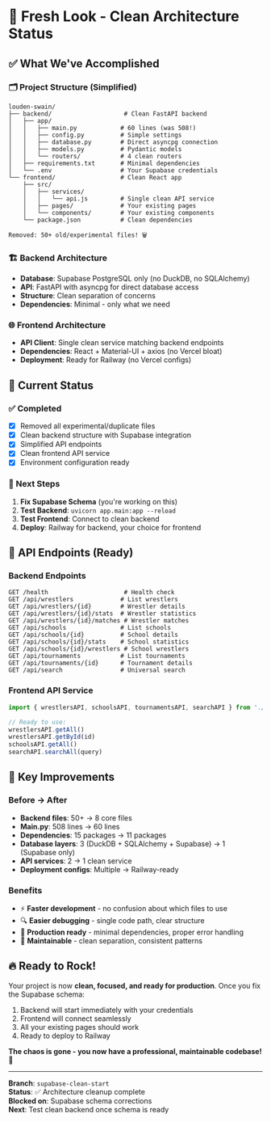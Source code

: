 # 🎯 Fresh Look - Clean Architecture Status

## ✅ What We've Accomplished

### 🗂️ Project Structure (Simplified)
```
louden-swain/
├── backend/                    # Clean FastAPI backend
│   ├── app/
│   │   ├── main.py            # 60 lines (was 508!)
│   │   ├── config.py          # Simple settings
│   │   ├── database.py        # Direct asyncpg connection
│   │   ├── models.py          # Pydantic models
│   │   └── routers/           # 4 clean routers
│   ├── requirements.txt       # Minimal dependencies
│   └── .env                   # Your Supabase credentials
└── frontend/                  # Clean React app
    ├── src/
    │   ├── services/
    │   │   └── api.js         # Single clean API service
    │   ├── pages/             # Your existing pages
    │   └── components/        # Your existing components
    └── package.json           # Clean dependencies

Removed: 50+ old/experimental files! 🗑️
```

### 🏗️ Backend Architecture
- **Database**: Supabase PostgreSQL only (no DuckDB, no SQLAlchemy)
- **API**: FastAPI with asyncpg for direct database access
- **Structure**: Clean separation of concerns
- **Dependencies**: Minimal - only what we need

### 🌐 Frontend Architecture  
- **API Client**: Single clean service matching backend endpoints
- **Dependencies**: React + Material-UI + axios (no Vercel bloat)
- **Deployment**: Ready for Railway (no Vercel configs)

## 🚧 Current Status

### ✅ Completed
- [x] Removed all experimental/duplicate files
- [x] Clean backend structure with Supabase integration
- [x] Simplified API endpoints
- [x] Clean frontend API service
- [x] Environment configuration ready

### 🔄 Next Steps
1. **Fix Supabase Schema** (you're working on this)
2. **Test Backend**: `uvicorn app.main:app --reload`
3. **Test Frontend**: Connect to clean backend
4. **Deploy**: Railway for backend, your choice for frontend

## 🎯 API Endpoints (Ready)

### Backend Endpoints
```
GET /health                     # Health check
GET /api/wrestlers             # List wrestlers
GET /api/wrestlers/{id}        # Wrestler details
GET /api/wrestlers/{id}/stats  # Wrestler statistics  
GET /api/wrestlers/{id}/matches # Wrestler matches
GET /api/schools               # List schools
GET /api/schools/{id}          # School details
GET /api/schools/{id}/stats    # School statistics
GET /api/schools/{id}/wrestlers # School wrestlers
GET /api/tournaments           # List tournaments
GET /api/tournaments/{id}      # Tournament details
GET /api/search                # Universal search
```

### Frontend API Service
```javascript
import { wrestlersAPI, schoolsAPI, tournamentsAPI, searchAPI } from './services/api';

// Ready to use:
wrestlersAPI.getAll()
wrestlersAPI.getById(id)
schoolsAPI.getAll()  
searchAPI.searchAll(query)
```

## 🎉 Key Improvements

### Before → After
- **Backend files**: 50+ → 8 core files
- **Main.py**: 508 lines → 60 lines  
- **Dependencies**: 15 packages → 11 packages
- **Database layers**: 3 (DuckDB + SQLAlchemy + Supabase) → 1 (Supabase only)
- **API services**: 2 → 1 clean service
- **Deployment configs**: Multiple → Railway-ready

### Benefits
- ⚡ **Faster development** - no confusion about which files to use
- 🔍 **Easier debugging** - single code path, clear structure  
- 🚀 **Production ready** - minimal dependencies, proper error handling
- 📖 **Maintainable** - clean separation, consistent patterns

## 🔥 Ready to Rock!

Your project is now **clean, focused, and ready for production**. Once you fix the Supabase schema:

1. Backend will start immediately with your credentials
2. Frontend will connect seamlessly 
3. All your existing pages should work
4. Ready to deploy to Railway

**The chaos is gone - you now have a professional, maintainable codebase!** 🎯

---
**Branch**: `supabase-clean-start`  
**Status**: ✅ Architecture cleanup complete  
**Blocked on**: Supabase schema corrections  
**Next**: Test clean backend once schema is ready
